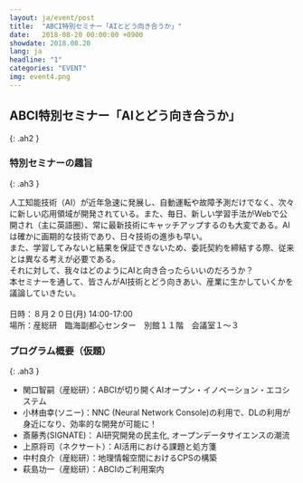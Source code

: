```yaml
---
layout: ja/event/post
title:  "ABCI特別セミナー「AIとどう向き合うか」"
date:   2018-08-20 00:00:00 +0900
showdate: 2018.08.20
lang: ja
headline: "1"
categories: "EVENT"
img: event4.png
---
```



## ABCI特別セミナー「AIとどう向き合うか」
{: .ah2 }


### 特別セミナーの趣旨
{: .ah3 }

<p class="c">人工知能技術（AI）が近年急速に発展し、自動運転や故障予測だけでなく、次々に新しい応用領域が開発されている。また、毎日、新しい学習手法がWebで公開され（主に英語圏）、常に最新技術にキャッチアップするのも大変である。AIは確かに画期的な技術であり、日々技術の進歩も早い。<br />
また、学習してみないと結果を保証できないため、委託契約を締結する際、従来とは異なる考えが必要である。<br />
それに対して、我々はどのようにAIと向き合ったらいいのだろうか？<br />
本セミナーを通して、皆さんがAI技術とどう向きあい、産業に生かしていくかを議論していきたい。<br />
<br />
日時：８月２０日(月) 14:00-17:00<br />
場所：産総研　臨海副都心センター　別館１１階　会議室１〜３</p>


### プログラム概要（仮題）
{: .ah3 }

<div class="c">
<ul class="dot_ul">
<li class="dot">関口智嗣（産総研）：ABCIが切り開くAIオープン・イノベーション・エコシステム</li>
<li class="dot">小林由幸(ソニー)：NNC (Neural Network Console)の利用で、DLの利用が身近になり、効率的な開発が可能に！</li>
<li class="dot">斎藤秀(SIGNATE)： AI研究開発の民主化, オープンデータサイエンスの潮流</li>
<li class="dot">上原将司（ネクサート）：AI活用における課題と処方箋</li>
<li class="dot">中村良介（産総研）：地理情報空間におけるCPSの構築</li>
<li class="dot">萩島功一（産総研）：ABCIのご利用案内</li>
</ul>
</div>


